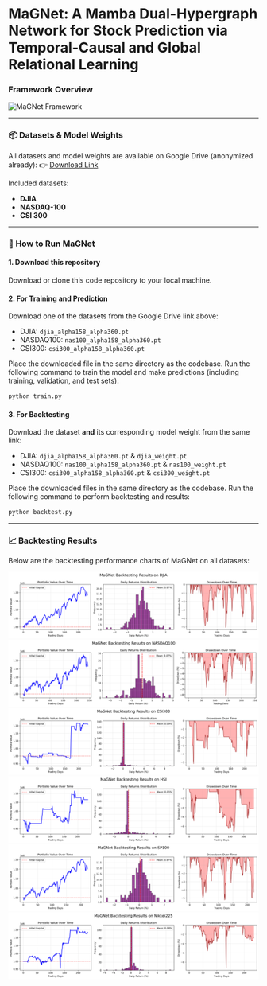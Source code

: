 # MaGNet: A Mamba Dual-Hypergraph Network for Stock Prediction via Temporal-Causal and Global Relational Learning

### Framework Overview
![MaGNet Framework](https://github.com/PeilinTime/MaGNet/blob/main/figrues/MaGNet%20Framework.png)

---




### 📦 Datasets & Model Weights

All datasets and model weights are available on Google Drive (anonymized already):
👉 [Download Link](https://drive.google.com/drive/folders/1fh3NTVLAF3GE00iHVng7HojNcr1-W5Du?usp=sharing)

Included datasets:

* **DJIA**
* **NASDAQ-100**
* **CSI 300**

---

### 🚀 How to Run MaGNet

#### 1. Download this repository

Download or clone this code repository to your local machine.

#### 2. For Training and Prediction

Download one of the datasets from the Google Drive link above:

* DJIA: `djia_alpha158_alpha360.pt`
* NASDAQ100: `nas100_alpha158_alpha360.pt`
* CSI300: `csi300_alpha158_alpha360.pt`

Place the downloaded file in the same directory as the codebase.
Run the following command to train the model and make predictions (including training, validation, and test sets):

```bash
python train.py
```

#### 3. For Backtesting

Download the dataset **and** its corresponding model weight from the same link:

* DJIA: `djia_alpha158_alpha360.pt` & `djia_weight.pt`
* NASDAQ100: `nas100_alpha158_alpha360.pt` & `nas100_weight.pt`
* CSI300: `csi300_alpha158_alpha360.pt` & `csi300_weight.pt`

Place the downloaded files in the same directory as the codebase.
Run the following command to perform backtesting and results:

```bash
python backtest.py
```

---

### 📈 Backtesting Results

Below are the backtesting performance charts of MaGNet on all datasets:

![Backtesting_result_DJIA](https://github.com/PeilinTime/MaGNet/blob/main/figrues/Backtesting_result_DJIA.png)
![Backtesting_result_NASDAQ100](https://github.com/PeilinTime/MaGNet/blob/main/figrues/Backtesting_result_NASDAQ100.png)
![Backtesting_result_CSI300](https://github.com/PeilinTime/MaGNet/blob/main/figrues/Backtesting_result_CSI300.png)
![Backtesting_result_HSI](https://github.com/PeilinTime/MaGNet/blob/main/figrues/Backtesting_result_HSI.png)
![Backtesting_result_SP100](https://github.com/PeilinTime/MaGNet/blob/main/figrues/Backtesting_result_SP100.png)
![Backtesting_result_Nikkei225](https://github.com/PeilinTime/MaGNet/blob/main/figrues/Backtesting_result_Nikkei225.png)
